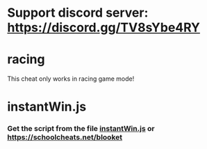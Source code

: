# Support discord server: https://discord.gg/TV8sYbe4RY

# racing 

This cheat only works in racing game mode!

# instantWin.js

### Get the script from the file [instantWin.js](https://raw.githubusercontent.com/glixxzzy/blooket-hack/main/racing/instantWin.js) or https://schoolcheats.net/blooket
